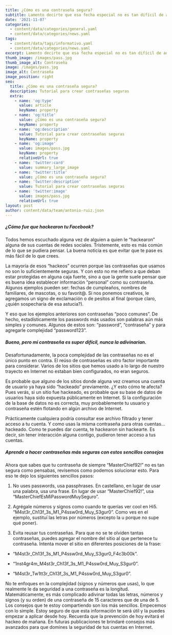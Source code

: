 ```yaml
---
title: ¿Cómo es una contraseña segura?
subtitle: Lamento decirte que esa fecha especial no es tan difícil de adivinar...
date: '2021-11-07'
categories:
  - content/data/categories/general.yaml
  - content/data/categories/news.yaml
tags:
  - content/data/tags/informativo.yaml
  - content/data/categories/news.yaml
excerpt: Lamento decirte que esa fecha especial no es tan difícil de adivinar...
thumb_image: /images/pass.jpg
thumb_image_alt: Contraseña
image: /images/pass.jpg
image_alt: Contraseña
image_position: right
seo:
  title: ¿Cómo es una contraseña segura?
  description: Tutorial para crear contraseñas seguras
  extra:
    - name: 'og:type'
      value: article
      keyName: property
    - name: 'og:title'
      value: ¿Cómo es una contraseña segura?
      keyName: property
    - name: 'og:description'
      value: Tutorial para crear contraseñas seguras
      keyName: property
    - name: 'og:image'
      value: images/pass.jpg
      keyName: property
      relativeUrl: true
    - name: 'twitter:card'
      value: summary_large_image
    - name: 'twitter:title'
      value: ¿Cómo es una contraseña segura?
    - name: 'twitter:description'
      value: Tutorial para crear contraseñas seguras
    - name: 'twitter:image'
      value: images/pass.jpg
      relativeUrl: true
layout: post
author: content/data/team/antonio-ruiz.json
---
```

##### ¿Cómo fue que hackearon tu Facebook?

Todos hemos escuchado alguna vez de alguien a quien le “hackearon” alguna de sus cuentas de redes sociales. Tristemente, esto es más común de lo que se pudiera pensar. La buena noticia es que evitar que te pase es más fácil de lo que crees.

La mayoría de esos “hackeos” ocurren porque las contraseñas que usamos no son lo suficientemente seguras. Y con esto no me refiero a que deban estar protegidas en alguna caja fuerte, sino a que la gente suele pensar que es buena idea establecer información “personal” como su contraseña. Algunos ejemplos pueden ser: fechas de cumpleaños, nombres de familiares, de mascotas, o su  favorit@. Si nos ponemos creativos, le agregamos un signo de exclamación o de pesitos al final (porque claro, ¿quién sospecharía de esa astucia?).

Y eso que los ejemplos anteriores son contraseñas “poco comunes”. De hecho, estadísticamente los passwords más usados son palabras aún más simples y comunes. Algunos de estos son: “password”, “contraseña” y para agregarle complejidad “password123”.

##### Bueno, pero mi contraseña es super difícil, nunca la adivinarían.

Desafortunadamente, la poca complejidad de las contraseñas no es el único punto en contra. El reúso de contraseñas es otro factor importante para considerar. Varios de los sitios que hemos usado a lo largo de nuestro trayecto en Internet no estaban bien configurados, no eran seguros.

Es probable que alguno de los sitios donde alguna vez creamos una cuenta de usuario ya haya sido “hackeado” previamente. ¿Y esto cómo te afecta? Pues verás, si un sitio fue hackeado, es probable que su base de datos de usuarios haya sido expuesta públicamente en Internet. Si la configuración de la base de datos no es correcta, muy probablemente tu usuario y contraseña estén flotando en algún archivo de Internet.

Prácticamente cualquiera podría consultar ese archivo filtrado y tener acceso a tu cuenta. Y como usas la misma contraseña para otras cuentas… hackeado. Como te puedes dar cuenta, te hackearon sin hackearte. Es decir, sin tener interacción alguna contigo, pudieron tener acceso a tus cuentas.

##### Aprende a hacer contraseñas más seguras con estos sencillos consejos

Ahora que sabes que tu contraseña de siempre “MasterChief92!” no es tan segura como pensabas, revisemos como podemos solucionar esto. Para eso te dejo los siguientes sencillos pasos:

1.    No uses passwords, usa passphrases. En castellano, en lugar de usar una palabra, usa una frase. En lugar de usar “MasterChief92!”, usa “MasterChiefEsMiPasswordMuySeguro”.

2.  Agrégale números y signos como cuando te querías ver cool en Hi5. “M4st3r_Ch13f\_3s_M1\_P4ssw0rd_Muy_S3gur0”. Como ves en el ejemplo, sustituí las letras por números (excepto la u porque no supe qué poner).

3.  Evita reusar tus contraseñas. Para que no se te olviden tantas contraseñas, puedes agregar el nombre del sitio al que pertenece tu contraseña. Intenta mover el sitio en diferentes posiciones de la frase:

*   “M4st3r_Ch13f\_3s_M1\_P4ssw0rd_Muy_S3gur0\_F4c3b00k”.

*   “1nst4gr4m_M4st3r_Ch13f\_3s_M1\_P4ssw0rd_Muy_S3gur0”.

*   “M4st3r_Tw1tt3r_Ch13f\_3s_M1\_P4ssw0rd_Muy_S3gur0”.


No te enfoques en la complejidad (signos y números que usas), lo que realmente le da seguridad a una contraseña es la longitud. Matemáticamente, es más complicado adivinar todas las letras, números y signos (y su orden) de una contraseña de 15 caracteres que de una de 5.
Los consejos que te estoy compartiendo son los más sencillos. Empecemos con lo simple. Estoy seguro de que esta información te será útil y la puedes empezar a aplicar desde hoy. Recuerda que la prevención de hoy evitará el hackeo de mañana.
En futuras publicaciones te brindaré consejos más avanzados para que domines la seguridad de tus cuentas en Internet.

